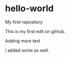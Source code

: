 # hello-world
My first repository

This is my first edit on github.

Adding more text

I added some as well.
